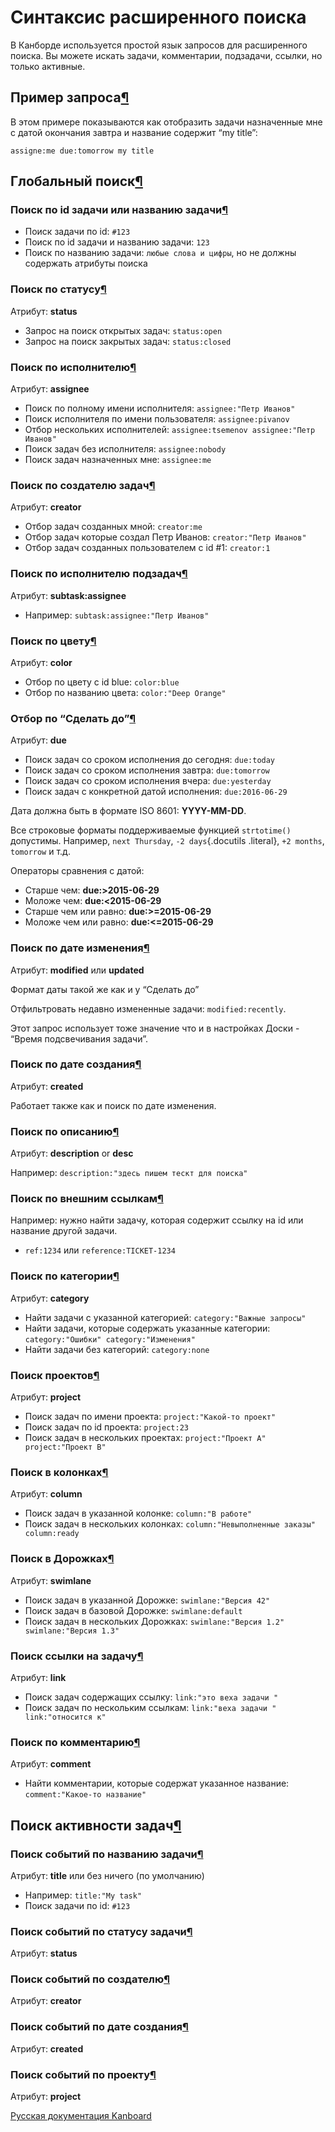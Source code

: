 Синтаксис расширенного поиска
=============================


В Канборде используется простой язык запросов для расширенного поиска. Вы можете искать задачи, комментарии, подзадачи, ссылки, но только активные.


Пример запроса[¶](#example-of-query "Ссылка на этот заголовок")
---------------------------------------------------------------



В этом примере показываются как отобразить задачи назначенные мне с датой окончания завтра и название содержит “my title”:



    assigne:me due:tomorrow my title



Глобальный поиск[¶](#global-search "Ссылка на этот заголовок")
--------------------------------------------------------------



### Поиск по id задачи или названию задачи[¶](#search-by-task-id-or-title "Ссылка на этот заголовок")

-   Поиск задачи по id: `#123`
-   Поиск по id задачи и названию задачи: `123`
-   Поиск по названию задачи: `любые слова и цифры`, но не должны содержать атрибуты поиска


### Поиск по статусу[¶](#search-by-status "Ссылка на этот заголовок")

Атрибут: **status**

-   Запрос на поиск открытых задач: `status:open`
-   Запрос на поиск закрытых задач: `status:closed`



### Поиск по исполнителю[¶](#search-by-assignee "Ссылка на этот заголовок")


Атрибут: **assignee**

-   Поиск по полному имени исполнителя: `assignee:"Петр Иванов"`
-   Поиск исполнителя по имени пользователя: `assignee:pivanov`
-   Отбор нескольких исполнителей: `assignee:tsemenov assignee:"Петр Иванов"`
-   Поиск задач без исполнителя: `assignee:nobody`
-   Поиск задач назначенных мне: `assignee:me`


### Поиск по создателю задач[¶](#search-by-task-creator "Ссылка на этот заголовок")


Атрибут: **creator**

-   Отбор задач созданных мной: `creator:me`
-   Отбор задач которые создал Петр Иванов: `creator:"Петр Иванов"`
-   Отбор задач созданных пользователем с id \#1: `creator:1`


### Поиск по исполнителю подзадач[¶](#search-by-subtask-assignee "Ссылка на этот заголовок")

Атрибут: **subtask:assignee**

-   Например: `subtask:assignee:"Петр Иванов"`


### Поиск по цвету[¶](#search-by-color "Ссылка на этот заголовок")

Атрибут: **color**

-   Отбор по цвету с id blue: `color:blue`
-   Отбор по названию цвета: `color:"Deep Orange"`


### Отбор по “Сделать до”[¶](#search-by-the-due-date "Ссылка на этот заголовок")


Атрибут: **due**

-   Поиск задач со сроком исполнения до сегодня: `due:today`
-   Поиск задач со сроком исполнения завтра: `due:tomorrow`
-   Поиск задач со сроком исполнения вчера: `due:yesterday`
-   Поиск задач с конкретной датой исполнения: `due:2016-06-29`

Дата должна быть в формате ISO 8601: **YYYY-MM-DD**.

Все строковые форматы поддерживаемые функцией `strtotime()` допустимы. Например, `next Thursday`, `-2 days`{.docutils .literal}, `+2 months`, `tomorrow` и т.д.


Операторы сравнения с датой:

-   Старше чем: **due:\>2015-06-29**
-   Моложе чем: **due:\<2015-06-29**
-   Старше чем или равно: **due:\>=2015-06-29**
-   Моложе чем или равно: **due:\<=2015-06-29**


### Поиск по дате изменения[¶](#search-by-modification-date "Ссылка на этот заголовок")

Атрибут: **modified** или **updated**

Формат даты такой же как и у “Сделать до”

Отфильтровать недавно измененные задачи: `modified:recently`.

Этот запрос использует тоже значение что и в настройках Доски - “Время подсвечивания задачи”.


### Поиск по дате создания[¶](#search-by-creation-date "Ссылка на этот заголовок")

Атрибут: **created**

Работает также как и поиск по дате изменения.


### Поиск по описанию[¶](#search-by-description "Ссылка на этот заголовок")

Атрибут: **description** or **desc**

Например: `description:"здесь пишем тескт для поиска"`


### Поиск по внешним ссылкам[¶](#search-by-external-reference "Ссылка на этот заголовок")

Например: нужно найти задачу, которая содержит ссылку на id или название другой задачи.

-   `ref:1234` или `reference:TICKET-1234`


### Поиск по категории[¶](#search-by-category "Ссылка на этот заголовок")

Атрибут: **category**

-   Найти задачи с указанной категорией: `category:"Важные запросы"`
-   Найти задачи, которые содержать указанные категории: `category:"Ошибки" category:"Изменения"`
-   Найти задачи без категорий: `category:none`


### Поиск проектов[¶](#search-by-project "Ссылка на этот заголовок")

Атрибут: **project**

-   Поиск задач по имени проекта: `project:"Какой-то проект"`
-   Поиск задач по id проекта: `project:23`
-   Поиск задач в нескольких проектах: `project:"Проект A" project:"Проект B"`


### Поиск в колонках[¶](#search-by-columns "Ссылка на этот заголовок")

Атрибут: **column**

-   Поиск задач в указанной колонке: `column:"В работе"`
-   Поиск задач в нескольких колонках: `column:"Невыполненные заказы" column:ready`


### Поиск в Дорожках[¶](#search-by-swim-lane "Ссылка на этот заголовок")

Атрибут: **swimlane**

-   Поиск задач в указанной Дорожке: `swimlane:"Версия 42"`
-   Поиск задач в базовой Дорожке: `swimlane:default`
-   Поиск задач в нескольких Дорожках: `swimlane:"Версия 1.2" swimlane:"Версия 1.3"`


### Поиск ссылки на задачу[¶](#search-by-task-link "Ссылка на этот заголовок")

Атрибут: **link**

-   Поиск задач содержащих ссылку: `link:"это веха задачи "`
-   Поиск задач по нескольким ссылкам: `link:"веха задачи " link:"относится к"`


### Поиск по комментарию[¶](#search-by-comment "Ссылка на этот заголовок")

Атрибут: **comment**

-   Найти комментарии, которые содержат указанное название: `comment:"Какое-то название"`


Поиск активности задач[¶](#activity-stream-search "Ссылка на этот заголовок")
-----------------------------------------------------------------------------



### Поиск событий по названию задачи[¶](#search-events-by-task-title "Ссылка на этот заголовок")



Атрибут: **title** или без ничего (по умолчанию)

-   Например: `title:"My task"`
-   Поиск задачи по id: `#123`


### Поиск событий по статусу задачи[¶](#search-events-by-task-status "Ссылка на этот заголовок")

Атрибут: **status**



### Поиск событий по создателю[¶](#search-by-event-creator "Ссылка на этот заголовок")

Атрибут: **creator**



### Поиск событий по дате создания[¶](#search-by-event-creation-date "Ссылка на этот заголовок")

Атрибут: **created**



### Поиск событий по проекту[¶](#search-events-by-project "Ссылка на этот заголовок")

Атрибут: **project**


 



 



 



[Русская документация Kanboard](http://kanboard.ru/doc/)


